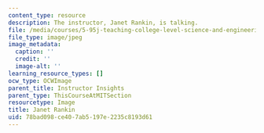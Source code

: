 ```yaml
---
content_type: resource
description: The instructor, Janet Rankin, is talking.
file: /media/courses/5-95j-teaching-college-level-science-and-engineering-fall-2015/78bad098ce407ab5197e2235c8193d61_Janet_Rankin.jpg
file_type: image/jpeg
image_metadata:
  caption: ''
  credit: ''
  image-alt: ''
learning_resource_types: []
ocw_type: OCWImage
parent_title: Instructor Insights
parent_type: ThisCourseAtMITSection
resourcetype: Image
title: Janet Rankin
uid: 78bad098-ce40-7ab5-197e-2235c8193d61
---
```

